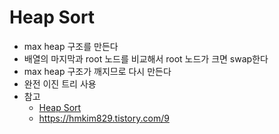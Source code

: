 # Heap Sort

- max heap 구조를 만든다
- 배열의 마지막과 root 노드를 비교해서 root 노드가 크면 swap한다
- max heap 구조가 깨지므로 다시 만든다
- 완전 이진 트리 사용
- 참고
  - [Heap Sort](https://www.geeksforgeeks.org/heap-sort/) 
  - https://hmkim829.tistory.com/9